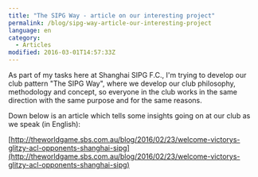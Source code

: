 ```yaml
---
title: "The SIPG Way - article on our interesting project"
permalink: /blog/sipg-way-article-our-interesting-project
language: en
category:
  - Articles
modified: 2016-03-01T14:57:33Z
---
```


As part of my tasks here at Shanghai SIPG F.C., I'm trying to develop our club pattern "The SIPG Way", where we develop our club philosophy, methodology and concept, so everyone in the club works in the same direction with the same purpose and for the same reasons.

Down below is an article which tells some insights going on at our club as we speak (in English):

[http://theworldgame.sbs.com.au/blog/2016/02/23/welcome-victorys-glitzy-acl-opponents-shanghai-sipg](http://theworldgame.sbs.com.au/blog/2016/02/23/welcome-victorys-glitzy-acl-opponents-shanghai-sipg)
